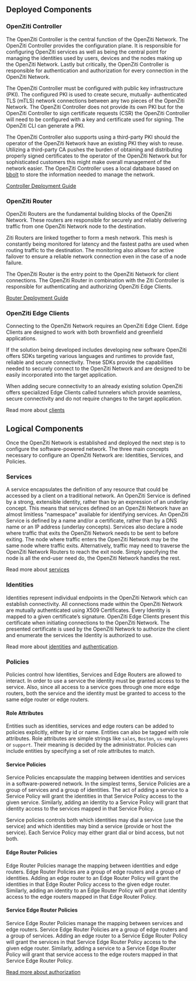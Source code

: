 ## Deployed Components

### OpenZiti Controller

The OpenZiti Controller is the central function of the
OpenZiti Network. The OpenZiti Controller provides the
configuration plane. It is responsible for configuring OpenZiti services
as well as being the central point for managing the identities
used by users, devices and the nodes making up the OpenZiti Network.
Lastly but critically, the OpenZiti Controller is responsible for
authentication and authorization for every connection in the OpenZiti
Network.

The OpenZiti Controller must be configured with public key infrastructure
(PKI). The configured PKI is used to create secure, mutually-
authenticated TLS (mTLS) network connections between any two
pieces of the OpenZiti Network. The OpenZiti Controller does not provide its
own PKI but for the OpenZiti Controller to sign certificate requests (CSR)
the OpenZiti Controller will need to be configured with a key and
certificate used for signing. The OpenZiti CLI can generate a PKI.

The OpenZiti Controller also supports using a third-party PKI should the
operator of the OpenZiti Network have an existing PKI they wish to
reuse. Utilizing a third-party CA pushes the burden of obtaining
and distributing properly signed certificates to the operator of
the OpenZiti Network but for sophisticated customers this might make
overall management of the network easier.
The OpenZiti Controller uses a local database based on [bbolt](https://github.com/etcd-io/bbolt) to
store the information needed to manage the network.

[Controller Deployment Guide](../../guides/01-controller.md)

### OpenZiti Router

OpenZiti Routers are the fundamental building blocks of the OpenZiti
Network. These routers are responsible for securely and reliably
delivering traffic from one OpenZiti Network node to the destination.

Ziti Routers are linked together to form a mesh network. This mesh is
constantly being monitored for latency and the fastest paths are
used when routing traffic to the destination. The monitoring also
allows for active failover to ensure a reliable network connection
even in the case of a node failure.

The OpenZiti Router is the entry point to the OpenZiti Network for client connections.
The OpenZiti Router in combination with the Ziti Controller is responsible
for authenticating and authorizing OpenZiti Edge Clients.

[Router Deployment Guide](../../guides/02-router/01-deployment.md)

### OpenZiti Edge Clients

Connecting to the OpenZiti Network requires an OpenZiti Edge Client. Edge
Clients are designed to work with both brownfield and greenfield
applications.

If the solution being developed includes developing new
software OpenZiti offers SDKs targeting various languages
and runtimes to provide fast, reliable and secure connectivity.
These SDKs provide the capabilities needed to securely connect
to the OpenZiti Network and are designed to be easily incorporated
into the target application.

When adding secure connectivity to an already existing solution
OpenZiti offers specialized Edge Clients called tunnelers
which provide seamless, secure connectivity and do not require
changes to the target application.

Read more about [clients](../core-concepts/clients/choose.mdx)

## Logical Components

Once the OpenZiti Network is established and deployed the next step
is to configure the software-powered network. The three main
concepts necessary to configure an OpenZiti Network are: Identities,
Services, and Policies.

### Services

A service encapsulates the definition of any resource that could
be accessed by a client on a traditional network. An OpenZiti Service is
defined by a strong, extensible identity, rather than by an
expression of an underlay concept. This means that services
defined on an OpenZiti Network have an almost limitless "namespace"
available for identifying services. An OpenZiti Service is defined by a
name and/or a certificate, rather than by a DNS name or an IP
address (underlay concepts). Services also declare a node where
traffic that exits the OpenZiti Network needs to be sent to before
exiting. The node where traffic enters the OpenZiti Network may be the same
node where traffic exits. Alternatively, traffic may need to traverse the
OpenZiti Network Routers to reach the exit node. Simply specifying the
node is all the end-user need do, the OpenZiti Network handles the
rest.

Read more about [services](../core-concepts/services/overview.mdx)

### Identities

Identities represent individual endpoints in the OpenZiti Network
which can establish connectivity. All connections made within the
OpenZiti Network are mutually authenticated using X509 Certificates.
Every Identity is mapped to a given certificate’s signature. OpenZiti
Edge Clients present this certificate when initiating connections
to the OpenZiti Network. The presented certificate is used by the OpenZiti
Network to authorize the client and enumerate the services the
Identity is authorized to use.

Read more about [identities](../core-concepts/identities/overview.mdx) and [authentication](../core-concepts/security/authentication/auth.md).

### Policies

Policies control how Identities, Services and Edge Routers are allowed
to interact. In order to use a service the identity must be granted
access to the service. Also, since all access to a service goes through
one more edge routers, both the service and the identity must be
granted to access to the same edge router or edge routers.

#### Role Attributes

Entities such as identities, services and edge routers can be added to
policies explicitly, either by id or name. Entities can  also be tagged
with role attributes. Role attributes are simple strings like `sales`,
`Boston`, `us-employees` or `support`. Their meaning is decided by the
administrator. Policies can include entities by specifying a set of role
attributes to match.

#### Service Policies

Service Policies encapsulate the mapping between identities and
services in a software-powered network. In the simplest terms,
Service Policies are a group of services and a group of identities.
The act of adding a service to a Service Policy will grant the
identities in that Service Policy access to the given service.
Similarly, adding an identity to a Service Policy will grant that
identity access to the services mapped in that Service Policy.

Service policies controls both which identities may dial a service (use the service)
and which identities may bind a service (provide or host the service).
Each Service Policy may either grant dial or bind access, but not both.

#### Edge Router Policies

Edge Router Policies manage the mapping between identities and
edge routers. Edge Router Policies are a group of edge routers
and a group of identities. Adding an edge router to an Edge
Router Policy will grant the identities in that Edge Router
Policy access to the given edge router. Similarly, adding an identity
to an Edge Router Policy will grant that identity access to the
edge routers mapped in that Edge Router Policy.

#### Service Edge Router Policies

Service Edge Router Policies manage the mapping between services and
edge routers. Service Edge Router Policies are a group of edge routers
and a group of services. Adding an edge router to a Service Edge
Router Policy will grant the services in that Service Edge Router
Policy access to the given edge router. Similarly, adding a service
to a Service Edge Router Policy will grant that service access to the
edge routers mapped in that Service Edge Router Policy.

[Read more about authorization](../core-concepts/security/authorization/policies/overview.mdx)
